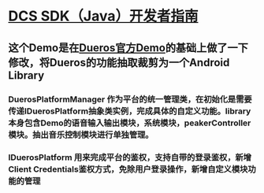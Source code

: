﻿# [DCS SDK（Java）开发者指南](https://github.com/dueros/dcs-sdk-java/blob/master/README.md)

## 这个Demo是在[Dueros官方Demo](https://github.com/dueros/dcs-sdk-java)的基础上做了一下修改，将Dueros的功能抽取裁剪为一个Android Library

### DuerosPlatformManager 作为平台的统一管理类，在初始化是需要传递IDuerosPlatform抽象类实例，完成具体的自定义功能。library本身包含Demo的语音输入输出模块，系统模块，peakerController模块。抽出音乐控制模块进行单独管理。

### IDuerosPlatform 用来完成平台的鉴权，支持自带的登录鉴权，新增Client Credentials鉴权方式，免除用户登录操作，新增自定义模块功能的管理

